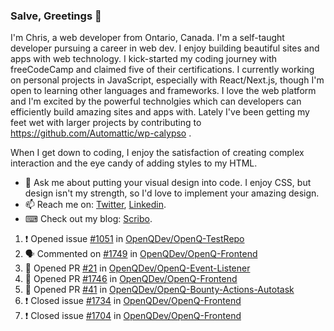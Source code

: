 ### Salve, Greetings 👋

I'm Chris, a web developer from Ontario, Canada. I'm a self-taught developer pursuing a career in web dev. I enjoy building beautiful sites and apps with web technology.
I kick-started my coding journey with freeCodeCamp and claimed five of their certifications.  I currently working on personal projects in JavaScript, especially with React/Next.js, though I'm open to learning other languages and frameworks. I love the web platform and I'm excited by the powerful technolgies which can developers can efficiently build amazing sites and apps with. Lately I've been getting my feet wet with larger projects by contributing to https://github.com/Automattic/wp-calypso .

When I get down to coding, I enjoy the satisfaction of creating complex interaction and the eye candy of adding styles to my HTML. 

- 💬 Ask me about putting your visual design into code. I enjoy CSS, but design isn't my strength, so I'd love to implement your amazing design.
- 📫 Reach me on: [Twitter](https://twitter.com/Christo28120856), [Linkedin](https://www.linkedin.com/in/christopher-stevers-07b9a5204/).
- ⌨ Check out my blog: [Scribo](https://christopherstevers.cf).
<!--
**Christopher-Stevers/Christopher-Stevers** is a ✨ _special_ ✨ repository because its `README.md` (this file) appears on your GitHub profile.

Here are some ideas to get you started:

- 🔭 I’m currently working on ...
- 🌱 I’m currently learning ...
- 👯 I’m looking to collaborate on ...
- 🤔 I’m looking for help with ...
- 😄 Pronouns: ...
- ⚡ Fun fact: ...
-->

<!--START_SECTION:activity-->
1. ❗️ Opened issue [#1051](https://github.com/OpenQDev/OpenQ-TestRepo/issues/1051) in [OpenQDev/OpenQ-TestRepo](https://github.com/OpenQDev/OpenQ-TestRepo)
2. 🗣 Commented on [#1749](https://github.com/OpenQDev/OpenQ-Frontend/issues/1749) in [OpenQDev/OpenQ-Frontend](https://github.com/OpenQDev/OpenQ-Frontend)
3. 💪 Opened PR [#21](https://github.com/OpenQDev/OpenQ-Event-Listener/pull/21) in [OpenQDev/OpenQ-Event-Listener](https://github.com/OpenQDev/OpenQ-Event-Listener)
4. 💪 Opened PR [#1746](https://github.com/OpenQDev/OpenQ-Frontend/pull/1746) in [OpenQDev/OpenQ-Frontend](https://github.com/OpenQDev/OpenQ-Frontend)
5. 💪 Opened PR [#41](https://github.com/OpenQDev/OpenQ-Bounty-Actions-Autotask/pull/41) in [OpenQDev/OpenQ-Bounty-Actions-Autotask](https://github.com/OpenQDev/OpenQ-Bounty-Actions-Autotask)
6. ❗️ Closed issue [#1734](https://github.com/OpenQDev/OpenQ-Frontend/issues/1734) in [OpenQDev/OpenQ-Frontend](https://github.com/OpenQDev/OpenQ-Frontend)
7. ❗️ Closed issue [#1704](https://github.com/OpenQDev/OpenQ-Frontend/issues/1704) in [OpenQDev/OpenQ-Frontend](https://github.com/OpenQDev/OpenQ-Frontend)
<!--END_SECTION:activity-->
